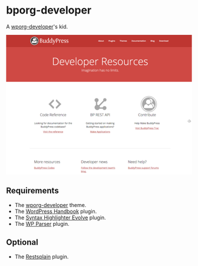 # bporg-developer

A [wporg-developer](https://meta.trac.wordpress.org/browser/sites/trunk/wordpress.org/public_html/wp-content/themes/pub/wporg-developer)'s kid.

![Screenshot](./screenshot.png)

## Requirements
- The [wporg-developer](https://meta.trac.wordpress.org/browser/sites/trunk/wordpress.org/public_html/wp-content/themes/pub/wporg-developer) theme.
- The [WordPress Handbook](https://meta.trac.wordpress.org/browser/sites/trunk/wordpress.org/public_html/wp-content/plugins/handbook) plugin.
- The [Syntax Highlighter Evolve](https://wordpress.org/plugins/syntaxhighlighter/) plugin.
- The [WP Parser](https://github.com/WordPress/phpdoc-parser) plugin.

## Optional
- The [Restsplain](https://github.com/imath/Restsplain) plugin.
